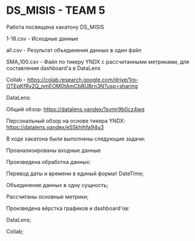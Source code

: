 # DS_MISIS - TEAM 5
Работа посвящена хакатону DS_MISIS

1-18.csv - Исходные данные

all.csv - Результат объединения данных в один файл

SMA_100.csv - Файл по тикеру YNDX с рассчитанными метриками, для составления dashboard'а в DataLens

Collab - https://colab.research.google.com/drive/1ro-OTEpKfRy2Q_nmEOM0tAmCbBUBrn3N?usp=sharing

DataLens:

Общий обзор: https://datalens.yandex/1svmr9b0cz4wq

Персональный обзор на основе тикера YNDX: https://datalens.yandex/e55khihfa94u3



В ходе хакатона были выполнены следующие задачи:

Проанализированы входные данные

Произведена обработка данных:

  Перевод даты и времени в единый формат DateTime;
  
  Объединение данных в одну сущность;
  
Рассчитаны основные метрики;

Произведена вёрстка графиков и dashboard'ов:

  DataLens;
  
  Collab;
